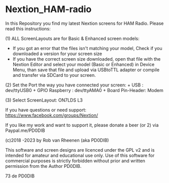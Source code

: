 # Nextion_HAM-radio
In this Repository you find my latest Nextion screens for HAM Radio.
Please read this instructions:

  (1) ALL ScreenLayouts are for Basic & Enhanced screen models:
   * If you got an error that the files isn't matching your model, Check if you downloaded a version for your screen size
   * If you have the correct screen size downloaded, open that file with the Nextion Editor and select your model (Basic or Enhanced) in Device Menu, than save that file and upload via USBtoTTL adapter or compile and transfer via SDCard to your screen.
     
  (2) Set the Port the way you have connected your screen:
      + USB             : dev/ttyUSB0
      + GPIO Raspberry  : dev/ttyAMA0
      + Board Pin-Header: Modem
      
  (3) Select ScreenLayout: ON7LDS L3
  
  If you have questions or need support: https://www.facebook.com/groups/Nextion/
  
  If you like my work and want to support it, please donate a beer (or 2) via Paypal.me/PD0DIB 
  
  (c)2018 -2023 by Rob van Rheenen (aka PD0DIB)
  
  This software and screen designs are licenced under the GPL v2 and is intended for amateur and educational use only. Use of this software for commercial purposes is strictly forbidden without prior and written permission from the Author PD0DIB.
  
  73 de PD0DIB
